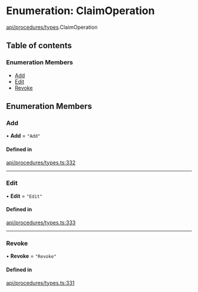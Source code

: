 # Enumeration: ClaimOperation

[api/procedures/types](../wiki/api.procedures.types).ClaimOperation

## Table of contents

### Enumeration Members

- [Add](../wiki/api.procedures.types.ClaimOperation#add)
- [Edit](../wiki/api.procedures.types.ClaimOperation#edit)
- [Revoke](../wiki/api.procedures.types.ClaimOperation#revoke)

## Enumeration Members

### Add

• **Add** = ``"Add"``

#### Defined in

[api/procedures/types.ts:332](https://github.com/PolymeshAssociation/polymesh-sdk/blob/2d3ac2ae/src/api/procedures/types.ts#L332)

___

### Edit

• **Edit** = ``"Edit"``

#### Defined in

[api/procedures/types.ts:333](https://github.com/PolymeshAssociation/polymesh-sdk/blob/2d3ac2ae/src/api/procedures/types.ts#L333)

___

### Revoke

• **Revoke** = ``"Revoke"``

#### Defined in

[api/procedures/types.ts:331](https://github.com/PolymeshAssociation/polymesh-sdk/blob/2d3ac2ae/src/api/procedures/types.ts#L331)

